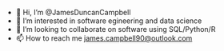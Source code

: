 - 👋 Hi, I’m @JamesDuncanCampbell
- 👀 I’m interested in software egineering and data science
- 💞️ I’m looking to collaborate on software using SQL/Python/R
- 📫 How to reach me james.campbell90@outlook.com

<!---
JamesDuncanCampbell/JamesDuncanCampbell is a ✨ special ✨ repository because its `README.md` (this file) appears on your GitHub profile.
You can click the Preview link to take a look at your changes.
--->
